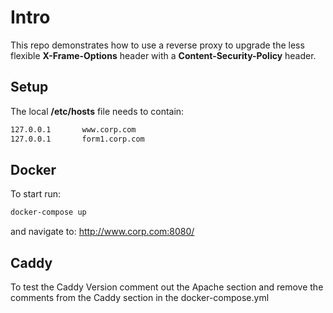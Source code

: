 # Intro

This repo demonstrates how to use a reverse proxy to upgrade the less flexible __X-Frame-Options__ header with a __Content-Security-Policy__ header.

## Setup

The local __/etc/hosts__ file needs to contain:

```bash
127.0.0.1       www.corp.com
127.0.0.1       form1.corp.com
```

## Docker

To start run:

```bash
docker-compose up
```

and navigate to: <http://www.corp.com:8080/>

## Caddy

To test the Caddy Version comment out the Apache section and remove the comments from the Caddy section in the docker-compose.yml
